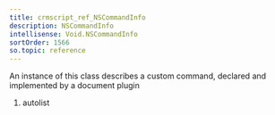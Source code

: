 ```yaml
---
title: crmscript_ref_NSCommandInfo
description: NSCommandInfo
intellisense: Void.NSCommandInfo
sortOrder: 1566
so.topic: reference
---
```



An instance of this class describes a custom command, declared and implemented by a document plugin




1. autolist

